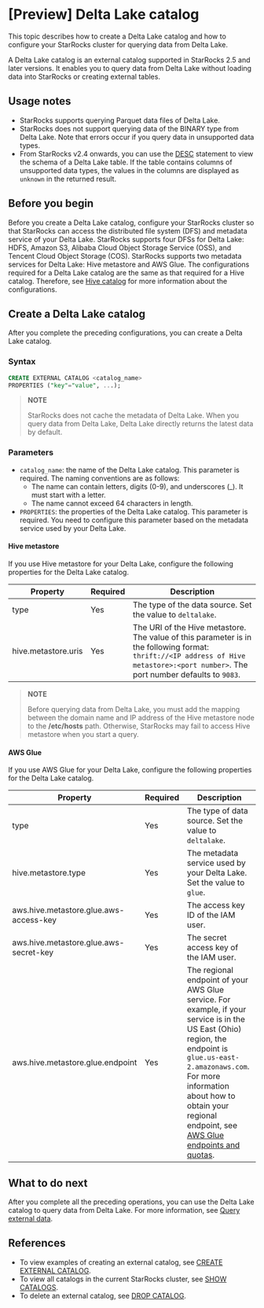 # [Preview] Delta Lake catalog

This topic describes how to create a Delta Lake catalog and how to configure your StarRocks cluster for querying data from Delta Lake.

A Delta Lake catalog is an external catalog supported in StarRocks 2.5 and later versions. It enables you to query data from Delta Lake without loading data into StarRocks or creating external tables.

## Usage notes

- StarRocks supports querying Parquet data files of Delta Lake.
- StarRocks does not support querying data of the BINARY type from Delta Lake. Note that errors occur if you query data in unsupported data types.
- From StarRocks v2.4 onwards, you can use the [DESC](../../sql-reference/sql-statements/Utility/DESCRIBE.md) statement to view the schema of a Delta Lake table. If the table contains columns of unsupported data types, the values in the columns are displayed as `unknown` in the returned result.

## Before you begin

Before you create a Delta Lake catalog, configure your StarRocks cluster so that StarRocks can access the distributed file system (DFS) and metadata service of your Delta Lake. StarRocks supports four DFSs for Delta Lake: HDFS, Amazon S3, Alibaba Cloud Object Storage Service (OSS), and Tencent Cloud Object Storage (COS). StarRocks supports two metadata services for Delta Lake: Hive metastore and AWS Glue. The configurations required for a Delta Lake catalog are the same as that required for a Hive catalog. Therefore, see [Hive catalog](../catalog/hive_catalog.md#before-you-begin) for more information about the configurations.

## Create a Delta Lake catalog

After you complete the preceding configurations, you can create a Delta Lake catalog.

### Syntax

```SQL
CREATE EXTERNAL CATALOG <catalog_name> 
PROPERTIES ("key"="value", ...);
```

> **NOTE**
>
> StarRocks does not cache the metadata of Delta Lake. When you query data from Delta Lake, Delta Lake directly returns the latest data by default.

### Parameters

- `catalog_name`: the name of the Delta Lake catalog. This parameter is required. The naming conventions are as follows:
  - The name can contain letters, digits (0-9), and underscores (_). It must start with a letter.
  - The name cannot exceed 64 characters in length.
- `PROPERTIES`: the properties of the Delta Lake catalog. This parameter is required. You need to configure this parameter based on the metadata service used by your Delta Lake.

#### Hive metastore

If you use Hive metastore for your Delta Lake, configure the following properties for the Delta Lake catalog.

| **Property**        | **Required** | **Description**                                              |
| ------------------- | ------------ | ------------------------------------------------------------ |
| type                | Yes          | The type of the data source. Set the value to `deltalake`.   |
| hive.metastore.uris | Yes          | The URI of the Hive metastore. The value of this parameter is in the following format: `thrift://<IP address of Hive metastore>:<port number>`. The port number defaults to `9083`. |

> **NOTE**
>
> Before querying data from Delta Lake, you must add the mapping between the domain name and IP address of the Hive metastore node to the **/etc/hosts** path. Otherwise, StarRocks may fail to access Hive metastore when you start a query.

#### AWS Glue

If you use AWS Glue for your Delta Lake, configure the following properties for the Delta Lake catalog.

| **Property**                           | **Required** | **Description**                                              |
| -------------------------------------- | ------------ | ------------------------------------------------------------ |
| type                                   | Yes          | The type of data source. Set the value to `deltalake`.   |
| hive.metastore.type                    | Yes          | The metadata service used by your Delta Lake. Set the value to `glue`. |
| aws.hive.metastore.glue.aws-access-key | Yes          | The access key ID of the IAM user.                           |
| aws.hive.metastore.glue.aws-secret-key | Yes          | The secret access key of the IAM user.                       |
| aws.hive.metastore.glue.endpoint       | Yes          | The regional endpoint of your AWS Glue service. For example, if your service is in the US East (Ohio) region, the endpoint is `glue.us-east-2.amazonaws.com`. For more information about how to obtain your regional endpoint, see [AWS Glue endpoints and quotas](https://docs.aws.amazon.com/general/latest/gr/glue.html). |

## What to do next

After you complete all the preceding operations, you can use the Delta Lake catalog to query data from Delta Lake. For more information, see [Query external data](../catalog/query_external_data.md).

## References

- To view examples of creating an external catalog, see [CREATE EXTERNAL CATALOG](../../sql-reference/sql-statements/data-definition/CREATE%20EXTERNAL%20CATALOG.md).
- To view all catalogs in the current StarRocks cluster, see [SHOW CATALOGS](../../sql-reference/sql-statements/data-manipulation/SHOW%20CATALOGS.md).
- To delete an external catalog, see [DROP CATALOG](../../sql-reference/sql-statements/data-definition/DROP%20CATALOG.md).
